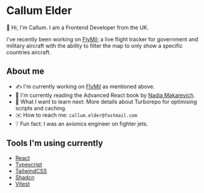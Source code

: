 # Callum Elder

👋 Hi, I'm Callum. I am a Frontend Developer from the UK.

I've recently been working on [FlyMil](https://github.com/v0rkath/FlyMil); a live flight tracker for government and military aircraft with the ability to filter the map to only show a specific countries aircraft.

## About me

- ✍️ I'm currently working on [FlyMil](https://github.com/v0rkath/FlyMil) as mentioned above.
- 📖 I'm currently reading the Advanced React book by [Nadia Makarevich](https://github.com/adevnadia).
- 💭 What I want to learn next: More details about Turborepo for optimising scripts and caching.
- ✉️ How to reach me: `callum.elder@fastmail.com`
- ❔ Fun fact: I was an avionics engineer on fighter jets.

## Tools I'm using currently

- [React](https://react.dev)
- [Typescript](https://www.typescriptlang.org)
- [TailwindCSS](https://tailwindcss.com)
- [Shadcn](https://ui.shadcn.com/)
- [Vitest](https://vitest.dev/)
